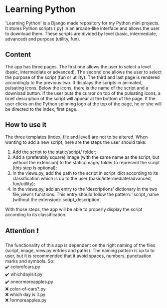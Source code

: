 # Learning Python
'Learning Python' is a Django made repository for my Python mini projects. It stores Python scripts (.py) in an arcade-like interface and allows the user to download them. These scripts are divided by level (basic, intermediate, advanced) and purpose (utility, fun).  

## Content
The app has three pages. The first one allows the user to select a level (basic, intermediate or advanced). The second one allows the user to select the purpose of the script (fun or utility). The third and last page is rendered accordingly to the previous two. It displays the scripts in animated, pulsating icons. Below the icons, there is the name of the script and a download button. If the user puts the cursor on top of the pulsating icons, a brief description of the script will appear at the bottom of the page. If the user clicks on the Python spinning logo at the top of the page, he or she will be directed to the index, first page. 

## How to use it
The three templates (index, file and level) are not to be altered. When wanting to add a new script, here are the steps the user should take:

1. Add the script to the static/script/ folder;
2. Add a (preferably square) image (with the same name as the script, but without the extension) to the static/image/ folder to represent the script (this step is optional);
3. In the views.py, add the path to the script in script_dict according to its classification which is up to the user (basic/intermediate/advanced, fun/utility);
4. In the views.py, add an entry to the 'descriptions' dictionary in the two file_view's functions. This entry should follow the pattern: 'script_name (without the extension): script_description'.

With those steps, the app will be able to properly display the script according to its classification.

## Attention ❗
The functionality of this app is dependent on the right naming of the files (script, image, view.py entries and paths). The naming pattern is up to to user, but it is recommended that it avoid spaces, numbers, punctuation marks and symbols. So: <br>
✔️ colorofcars.py <br>
✔️ whichdayisit.py <br>
✔️ oneormoreapples.py <br>
❌ color-of-cars?.py <br>
❌ which day is it.py <br>
❌ 1ormoreapples.py <br>


